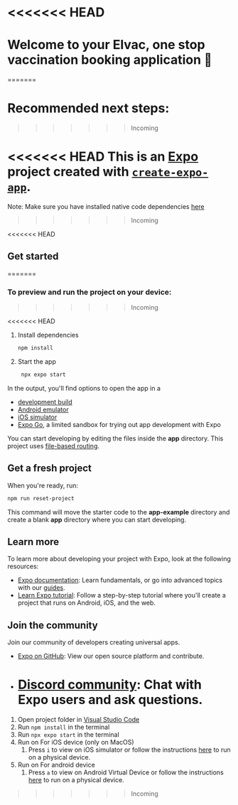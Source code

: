 # <<<<<<< HEAD

# Welcome to your Elvac, one stop vaccination booking application 👋





























=======

# Recommended next steps:

> > > > > > > Incoming

<<<<<<< HEAD
This is an [Expo](https://expo.dev) project created with [`create-expo-app`](https://www.npmjs.com/package/create-expo-app).
=======
Note: Make sure you have installed native code dependencies [here](https://reactnative.dev/docs/environment-setup#installing-dependencies)

> > > > > > > Incoming

<<<<<<< HEAD

## Get started

=======

### To preview and run the project on your device:

> > > > > > > Incoming

<<<<<<< HEAD

1. Install dependencies

   ```bash
   npm install
   ```

2. Start the app

   ```bash
    npx expo start
   ```

In the output, you'll find options to open the app in a

- [development build](https://docs.expo.dev/develop/development-builds/introduction/)
- [Android emulator](https://docs.expo.dev/workflow/android-studio-emulator/)
- [iOS simulator](https://docs.expo.dev/workflow/ios-simulator/)
- [Expo Go](https://expo.dev/go), a limited sandbox for trying out app development with Expo

You can start developing by editing the files inside the **app** directory. This project uses [file-based routing](https://docs.expo.dev/router/introduction).

## Get a fresh project

When you're ready, run:

```bash
npm run reset-project
```

This command will move the starter code to the **app-example** directory and create a blank **app** directory where you can start developing.

## Learn more

To learn more about developing your project with Expo, look at the following resources:

- [Expo documentation](https://docs.expo.dev/): Learn fundamentals, or go into advanced topics with our [guides](https://docs.expo.dev/guides).
- [Learn Expo tutorial](https://docs.expo.dev/tutorial/introduction/): Follow a step-by-step tutorial where you'll create a project that runs on Android, iOS, and the web.

## Join the community

Join our community of developers creating universal apps.

- [Expo on GitHub](https://github.com/expo/expo): View our open source platform and contribute.
- # [Discord community](https://chat.expo.dev): Chat with Expo users and ask questions.

1. Open project folder in <u>Visual Studio Code</u>
2. Run `npm install` in the terminal
3. Run `npx expo start` in the terminal
4. Run on For iOS device (only on MacOS)
   1. Press `i` to view on iOS simulator or follow the instructions [here](https://docs.expo.dev/workflow/run-on-device/) to run on a physical device.
5. Run on For android device
   1. Press `a` to view on Android Virtual Device or follow the instructions [here](https://docs.expo.dev/workflow/run-on-device/) to run on a physical device.

> > > > > > > Incoming
